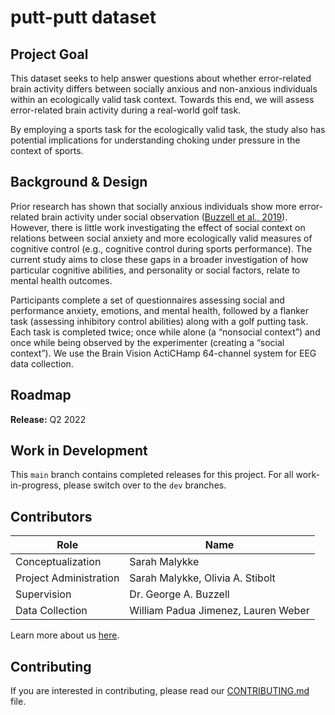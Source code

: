 # putt-putt dataset

## Project Goal
This dataset seeks to help answer questions about whether error-related brain activity differs between socially anxious and non-anxious individuals within an ecologically valid task context. Towards this end, we will assess error-related brain activity during a real-world golf task. 

By employing a sports task for the ecologically valid task, the study also has potential implications for understanding choking under pressure in the context of sports.


## Background & Design
Prior research has shown that socially anxious individuals show more error-related brain activity under social observation ([Buzzell et al., 2019](https://www.sciencedirect.com/science/article/pii/S1053811919303696?via%3Dihub)). However, there is little work investigating the effect of social context on relations between social anxiety and more ecologically valid measures of cognitive control (e.g., cognitive control during sports performance). The current study aims to close these gaps in a broader investigation of how particular cognitive abilities, and personality or social factors, relate to mental health outcomes.

Participants complete a set of questionnaires assessing social and performance anxiety, emotions, and mental health, followed by a flanker task (assessing inhibitory control abilities) along with a golf putting task. Each task is completed twice; once while alone (a “nonsocial context”) and once while being observed by the experimenter (creating a “social context”). We use the Brain Vision ActiCHamp 64-channel system for EEG data collection. 


## Roadmap
**Release:** Q2 2022


## Work in Development
This `main` branch contains completed releases for this project. For all work-in-progress, please switch over to the `dev` branches.


## Contributors
| Role | Name |
| ---  | ---  |
| Conceptualization | Sarah Malykke |
| Project Administration | Sarah Malykke, Olivia A. Stibolt |
| Supervision | Dr. George A. Buzzell |
| Data Collection | William Padua Jimenez, Lauren Weber |


Learn more about us [here](https://www.ndclab.com/people).

## Contributing
If you are interested in contributing, please read our [CONTRIBUTING.md](CONTRIBUTING.md) file.

